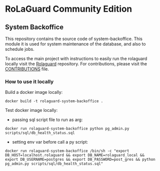 # RoLaGuard Community Edition

## System Backoffice
This repository contains the source code of system-backoffice. This module it is used for system maintenance of the database, and also to schedule jobs.

To access the main project with instructions to easily run the rolaguard locally visit the [Rolaguard](./../README.md) repository. 
For contributions, please visit the [CONTRIBUTIONS](./../CONTRIBUTING.MD) file.

### How to use it locally

Build a docker image locally:
```
docker build -t rolaguard-system-backoffice .
```

Test docker image locally:
- passing sql script file to run as arg:
```
docker run rolaguard-system-backoffice python pg_admin.py scripts/sql/db_health_status.sql
```

- setting env var before call a py script:
```
docker run rolaguard-system-backoffice /bin/sh -c "export DB_HOST=localhost.rolaguard && export DB_NAME=rolaguard_local && export DB_USERNAME=postgres && export DB_PASSWORD=post_gres && python pg_admin.py scripts/sql/db_health_status.sql"
 ```